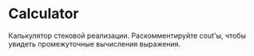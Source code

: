 # Calculator

Калькулятор стековой реализации.
Раскомментируйте cout'ы, чтобы увидеть промежуточные вычисления выражения.
